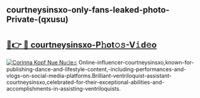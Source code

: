 ## courtneysinsxo-only-fans​-leaked-photo​-Private-(qxusu)


# <h2><a href="https://mediaupload.pro?title=courtneysinsxo&ref=git">🔗👉 🔴 courtneysinsxo-P𝚑ot𝚘𝚜-V𝚒d𝚎o</a></h2>

[![Corinna Kopf Nue Nu𝚍e𝚜](https://i.imgur.com/0qMVB7G.gif)](https://mediaupload.pro?title=courtneysinsxo&ref=git)
Online-influencer-courtneysinsxo,known-for-publishing-dance-and-lifestyle-content,-including-performances-and-vlogs-on-social-media-platforms.Brilliant-ventriloquist-assistant-courtneysinsxo,celebrated-for-their-exceptional-abilities-and-accomplishments-in-assisting-ventriloquists.  